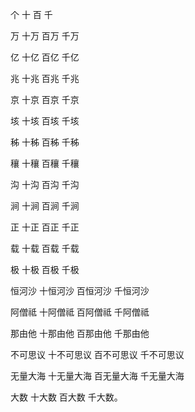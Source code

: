 个 十 百 千

万 十万 百万 千万

亿 十亿 百亿 千亿

兆 十兆 百兆 千兆

京 十京 百京 千京

垓 十垓 百垓 千垓

秭 十秭 百秭 千秭

穰 十穰 百穰 千穰

沟 十沟 百沟 千沟

涧 十涧 百涧 千涧

正 十正 百正 千正

载 十载 百载 千载

极 十极 百极 千极

恒河沙 十恒河沙 百恒河沙 千恒河沙

阿僧祗 十阿僧祗 百阿僧祗 千阿僧祗

那由他 十那由他 百那由他 千那由他

不可思议 十不可思议 百不可思议 千不可思议

无量大海 十无量大海 百无量大海 千无量大海

大数 十大数 百大数 千大数。
